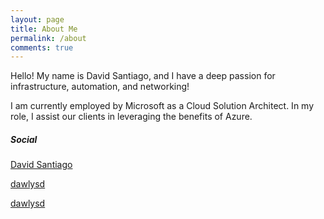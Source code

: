 ```yaml
---
layout: page
title: About Me
permalink: /about
comments: true
---
```


<div class="row justify-content-between">
<div class="col-md-8 pr-5">

<p>Hello! My name is David Santiago, and I have a deep passion for infrastructure, automation, and networking!</p>

<p>I am currently employed by Microsoft as a Cloud Solution Architect. In my role, I assist our clients in leveraging the benefits of Azure.</p>

</div>

<div class="col-md-4">

<div class="sticky-top sticky-top-80">
<h5>Social</h5>

<p><a target="_blank" href="https://www.linkedin.com/in/davsantiago/"><i class="fab fa-linkedin"></i> David Santiago</a></p>
<p><a target="_blank" href="https://twitter.com/DawlysD"><i class="fab fa-twitter"></i> dawlysd</a></p>
<p><a target="_blank" href="https://github.com/dawlysd"><i class="fab fa-github"></i> dawlysd</a></p>
</div>
</div>
</div>
